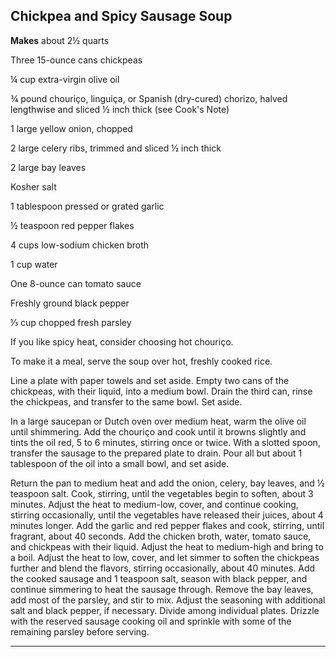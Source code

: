 ﻿## Chickpea and Spicy Sausage Soup

**Makes** about 2½ quarts

Three 15-ounce cans chickpeas

¼ cup extra-virgin olive oil

¾ pound chouriço, linguiça, or Spanish (dry-cured) chorizo, halved lengthwise and sliced ½ inch thick (see Cook's Note)

1 large yellow onion, chopped

2 large celery ribs, trimmed and sliced ½ inch thick

2 large bay leaves

Kosher salt

1 tablespoon pressed or grated garlic

½ teaspoon red pepper flakes

4 cups low-sodium chicken broth

1 cup water

One 8-ounce can tomato sauce

Freshly ground black pepper

⅓ cup chopped fresh parsley

If you like spicy heat, consider choosing hot chouriço.

To make it a meal, serve the soup over hot, freshly cooked rice.

Line a plate with paper towels and set aside. Empty two cans of the chickpeas, with their liquid, into a medium bowl. Drain the third can, rinse the chickpeas, and transfer to the same bowl. Set aside.

In a large saucepan or Dutch oven over medium heat, warm the olive oil until shimmering. Add the chouriço and cook until it browns slightly and tints the oil red, 5 to 6 minutes, stirring once or twice. With a slotted spoon, transfer the sausage to the prepared plate to drain. Pour all but about 1 tablespoon of the oil into a small bowl, and set aside.

Return the pan to medium heat and add the onion, celery, bay leaves, and ½ teaspoon salt. Cook, stirring, until the vegetables begin to soften, about 3 minutes. Adjust the heat to medium-low, cover, and continue cooking, stirring occasionally, until the vegetables have released their juices, about 4 minutes longer. Add the garlic and red pepper flakes and cook, stirring, until fragrant, about 40 seconds. Add the chicken broth, water, tomato sauce, and chickpeas with their liquid. Adjust the heat to medium-high and bring to a boil. Adjust the heat to low, cover, and let simmer to soften the chickpeas further and blend the flavors, stirring occasionally, about 40 minutes. Add the cooked sausage and 1 teaspoon salt, season with black pepper, and continue simmering to heat the sausage through. Remove the bay leaves, add most of the parsley, and stir to mix. Adjust the seasoning with additional salt and black pepper, if necessary. Divide among individual plates. Drizzle with the reserved sausage cooking oil and sprinkle with some of the remaining parsley before serving.

---

